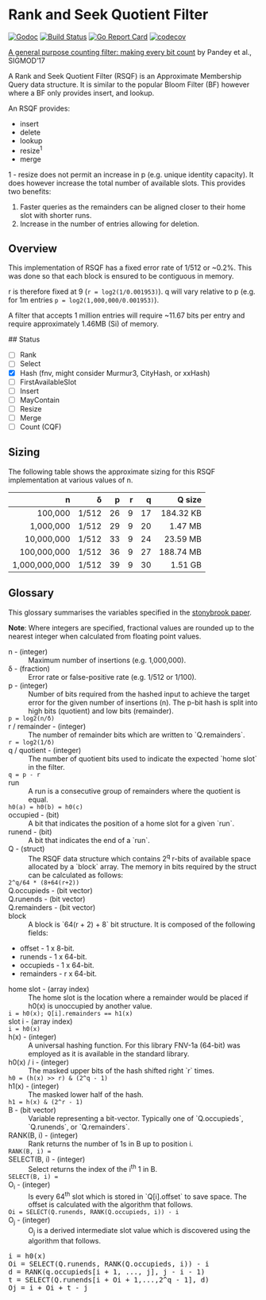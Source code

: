 # Rank and Seek Quotient Filter

[![Godoc](https://godoc.org/github.com/nfisher/rsqf?status.svg)](https://godoc.org/github.com/nfisher/rsqf) [![Build Status](https://travis-ci.org/nfisher/rsqf.svg?branch=master)](https://travis-ci.org/nfisher/rsqf) [![Go Report Card](https://goreportcard.com/badge/github.com/nfisher/rsqf)](https://goreportcard.com/report/github.com/nfisher/rsqf) [![codecov](https://codecov.io/gh/nfisher/rsqf/branch/master/graph/badge.svg)](https://codecov.io/gh/nfisher/rsqf)

[A general purpose counting filter: making every bit count](https://www3.cs.stonybrook.edu/~ppandey/files/p775-pandey.pdf) by Pandey et al., SIGMOD’17

A Rank and Seek Quotient Filter (RSQF) is an Approximate Membership Query data
structure. It is similar to the popular Bloom Filter (BF) however where a BF
only provides insert, and lookup.

An RSQF provides:

 * insert
 * delete
 * lookup
 * resize<sup>1</sup>
 * merge

1 - resize does not permit an increase in p (e.g. unique identity capacity). 
It does however increase the total number of available slots. This provides
two benefits:

  1. Faster queries as the remainders can be aligned closer to their home slot
     with shorter runs.
  2. Increase in the number of entries allowing for deletion.

## Overview

This implementation of RSQF has a fixed error rate of 1/512 or ~0.2%. This was
done so that each block is ensured to be contiguous in memory.

r is therefore fixed at 9 (`r = log2(1/0.001953)`). q will vary relative to p
(e.g. for 1m entries `p = log2(1,000,000/0.001953)`).

A filter that accepts 1 million entries will require ~11.67 bits per entry and
require approximately 1.46MB (Si) of memory.

## Status

  - [ ] Rank
  - [ ] Select
  - [x] Hash (fnv, might consider Murmur3, CityHash, or xxHash)
  - [ ] FirstAvailableSlot
  - [ ] Insert
  - [ ] MayContain
  - [ ] Resize
  - [ ] Merge
  - [ ] Count (CQF)

## Sizing

The following table shows the approximate sizing for this RSQF implementation
at various values of n.

| n             | δ     | p    | r    | q    | Q size    |
| ------------: | ----: | ---: | ---: | ---: | --------: |
| 100,000       | 1/512 | 26   | 9    | 17   | 184.32 KB |
| 1,000,000     | 1/512 | 29   | 9    | 20   | 1.47 MB   |
| 10,000,000    | 1/512 | 33   | 9    | 24   | 23.59 MB  |
| 100,000,000   | 1/512 | 36   | 9    | 27   | 188.74 MB |
| 1,000,000,000 | 1/512 | 39   | 9    | 30   | 1.51 GB   |
 
## Glossary

This glossary summarises the variables specified in the [stonybrook paper](https://www3.cs.stonybrook.edu/~ppandey/files/p775-pandey.pdf).

**Note**: Where integers are specified, fractional values are rounded up to
the nearest integer when calculated from floating point values.

<dl>
<dt>n - (integer)</dt>
<dd>Maximum number of insertions (e.g. 1,000,000).</dd>

<dt>δ - (fraction)</dt>
<dd>Error rate or false-positive rate (e.g. 1/512 or 1/100).</dd>

<dt>p - (integer)</dt>
<dd>Number of bits required from the hashed input to achieve the target error
for the given number of insertions (n). The p-bit hash is split into high bits
(quotient) and low bits (remainder).</dd>
<code>p = log2(n/δ)</code>

<dt>r / remainder - (integer)</dt>
<dd>The number of remainder bits which are written to `Q.remainders`.</dd>
<code>r = log2(1/δ)</code>

<dt>q / quotient - (integer)</dt>
<dd>The number of quotient bits used to indicate the expected `home slot` in
the filter.</dd>
<code>q = p - r</code>

<dt>run</dt>
<dd>A run is a consecutive group of remainders where the quotient is
equal.</dd>
<code>h0(a) = h0(b) = h0(c)</code>

<dt>occupied - (bit)</dt>
<dd>A bit that indicates the position of a home slot for a given `run`.</dd>

<dt>runend - (bit)</dt>
<dd>A bit that indicates the end of a `run`.</dd>

<dt>Q - (struct)</dt>
<dd>The RSQF data structure which contains 2<sup>q</sup> r-bits of available
space allocated by a `block` array. The memory in bits required by the
struct can be calculated as follows:</dd>
<code>2^q/64 * (8+64(r+2))</code>

<dt>Q.occupieds - (bit vector)</dt>
<dd></dd>

<dt>Q.runends - (bit vector)</dt>
<dd></dd>

<dt>Q.remainders - (bit vector)</dt>
<dd></dd>

<dt>block</dt>
<dd>A block is `64(r + 2) + 8` bit structure. It is composed of the
following fields:
</dd>
<ul>
  <li>offset - 1 x 8-bit.
  <li>runends - 1 x 64-bit.
  <li>occupieds - 1 x 64-bit.
  <li>remainders - r x 64-bit.
</ul>

<dt>home slot - (array index)</dt>
<dd>The home slot is the location where a remainder would be placed if h0(x)
is unoccupied by another value.</dd>
<code>i = h0(x); Q[i].remainders == h1(x)</code>

<dt>slot i - (array index)</dt>
<code>i = h0(x)</code>

<dt>h(x) - (integer)</dt>
<dd>A universal hashing function. For this library FNV-1a (64-bit) was
employed as it is available in the standard library.</dd>

<dt>h0(x) / i - (integer)</dt>
<dd>The masked upper bits of the hash shifted right `r` times.</dd>
<code>h0 = (h(x) >> r) & (2^q - 1)</code>

<dt>h1(x) - (integer)</dt>
<dd>The masked lower half of the hash.</dd>
<code>h1 = h(x) & (2^r - 1)</code>

<dt>B - (bit vector)</dt>
<dd>Variable representing a bit-vector. Typically one of `Q.occupieds`,
`Q.runends`, or `Q.remainders`.</dd>

<dt>RANK(B, i) - (integer)</dt>
<dd>Rank returns the number of 1s in B up to position i.</dd>
<code>RANK(B, i) = </code>

<dt>SELECT(B, i) - (integer)</dt>
<dd>Select returns the index of the i<sup>th</sup> 1 in B.</dd>
<code>SELECT(B, i) = </code>

<dt>O<sub>i</sub> - (integer)</dt>
<dd>Is every 64<sup>th</sup> slot which is stored in `Q[i].offset` to save
space. The offset is calculated with the algorithm that follows.</dd>
<code>Oi = SELECT(Q.runends, RANK(Q.occupieds, i)) - i</code>

<dt>O<sub>j</sub> - (integer)</dt>
<dd>O<sub>j</sub> is a derived intermediate slot value which is discovered
using the algorithm that follows.</dd>
<pre>
i = h0(x)
Oi = SELECT(Q.runends, RANK(Q.occupieds, i)) - i
d = RANK(q.occupieds[i + 1, ..., j], j - i - 1)
t = SELECT(Q.runends[i + Oi + 1,...,2^q - 1], d)
Oj = i + Oi + t - j
</pre>
</dl>
